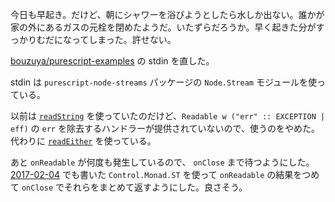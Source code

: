 今日も早起き。だけど、朝にシャワーを浴びようとしたら水しか出ない。誰かが家の外にあるガスの元栓を閉めたようだ。いたずらだろうか。早く起きた分がすっかりむだになってしまった。許せない。

[bouzuya/purescript-examples][] の stdin を直した。

stdin は `purescript-node-streams` パッケージの `Node.Stream` モジュールを使っている。

以前は [`readString`](https://pursuit.purescript.org/packages/purescript-node-streams/2.0.0/docs/Node.Stream#v:readString) を使っていたのだけど、`Readable w ("err" :: EXCEPTION | eff)` の `err` を除去するハンドラーが提供されていないので、使うのをやめた。代わりに [`readEither`](https://pursuit.purescript.org/packages/purescript-node-streams/2.0.0/docs/Node.Stream#v:readEither) を使っている。

あと `onReadable` が何度も発生しているので、 `onClose` まで待つようにした。 [2017-02-04][] でも書いた `Control.Monad.ST` を使って `onReadable` の結果をつめて `onClose` でそれらをまとめて返すようにした。良さそう。

[bouzuya/purescript-examples]: https://github.com/bouzuya/purescript-examples
[2017-02-04]: https://blog.bouzuya.net/2017/02/04/
